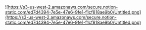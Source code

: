 ![https://s3-us-west-2.amazonaws.com/secure.notion-static.com/ed7d4394-7e5e-47e6-9fe1-f1cf818ae9b0/Untitled.png](https://s3-us-west-2.amazonaws.com/secure.notion-static.com/ed7d4394-7e5e-47e6-9fe1-f1cf818ae9b0/Untitled.png)

